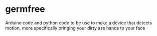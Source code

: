 # germfree
Arduino code and python code to be use to make a device that detects motion, more specifically bringing your dirty ass hands to your face
